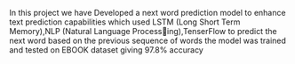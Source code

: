 In this project we have Developed a next word prediction model to enhance text
prediction capabilities which used LSTM (Long Short Term Memory),NLP (Natural Language Processing),TenserFlow to predict the next word based on the previous sequence of words the model was trained
and tested on EBOOK dataset giving 97.8% accuracy
